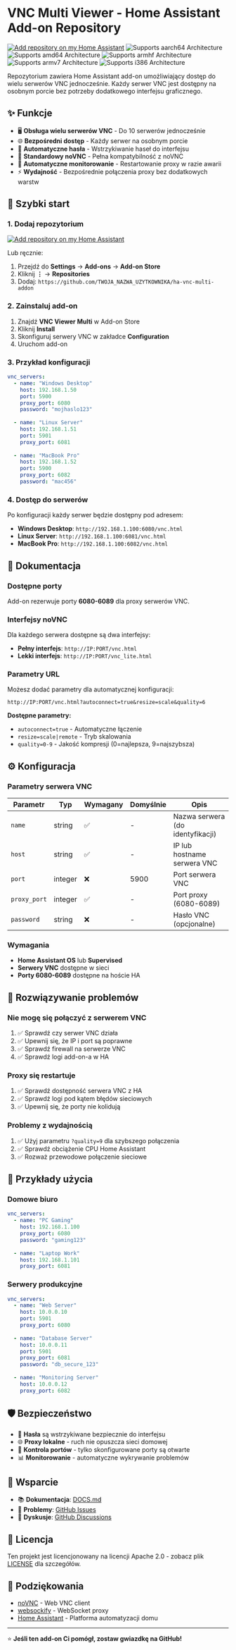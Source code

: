 # VNC Multi Viewer - Home Assistant Add-on Repository

[![Add repository on my Home Assistant][repository-badge]][repository-url]
![Supports aarch64 Architecture][aarch64-badge]
![Supports amd64 Architecture][amd64-badge]
![Supports armhf Architecture][armhf-badge]
![Supports armv7 Architecture][armv7-badge]
![Supports i386 Architecture][i386-badge]

Repozytorium zawiera Home Assistant add-on umożliwiający dostęp do wielu serwerów VNC jednocześnie. Każdy serwer VNC jest dostępny na osobnym porcie bez potrzeby dodatkowego interfejsu graficznego.

## ✨ Funkcje

- 🖥️ **Obsługa wielu serwerów VNC** - Do 10 serwerów jednocześnie
- 🌐 **Bezpośredni dostęp** - Każdy serwer na osobnym porcie
- 🔐 **Automatyczne hasła** - Wstrzykiwanie haseł do interfejsu
- 📱 **Standardowy noVNC** - Pełna kompatybilność z noVNC
- 🔄 **Automatyczne monitorowanie** - Restartowanie proxy w razie awarii
- ⚡ **Wydajność** - Bezpośrednie połączenia proxy bez dodatkowych warstw

## 🚀 Szybki start

### 1. Dodaj repozytorium

[![Add repository on my Home Assistant][repository-badge]][repository-url]

Lub ręcznie:

1. Przejdź do **Settings** → **Add-ons** → **Add-on Store**
2. Kliknij **⋮** → **Repositories**
3. Dodaj: `https://github.com/TWOJA_NAZWA_UZYTKOWNIKA/ha-vnc-multi-addon`

### 2. Zainstaluj add-on

1. Znajdź **VNC Viewer Multi** w Add-on Store
2. Kliknij **Install**
3. Skonfiguruj serwery VNC w zakładce **Configuration**
4. Uruchom add-on

### 3. Przykład konfiguracji

```yaml
vnc_servers:
  - name: "Windows Desktop"
    host: 192.168.1.50
    port: 5900
    proxy_port: 6080
    password: "mojhaslo123"
    
  - name: "Linux Server"
    host: 192.168.1.51
    port: 5901
    proxy_port: 6081
    
  - name: "MacBook Pro"
    host: 192.168.1.52
    port: 5900
    proxy_port: 6082
    password: "mac456"
```

### 4. Dostęp do serwerów

Po konfiguracji każdy serwer będzie dostępny pod adresem:

- **Windows Desktop**: `http://192.168.1.100:6080/vnc.html`
- **Linux Server**: `http://192.168.1.100:6081/vnc.html`
- **MacBook Pro**: `http://192.168.1.100:6082/vnc.html`

## 📖 Dokumentacja

### Dostępne porty

Add-on rezerwuje porty **6080-6089** dla proxy serwerów VNC.

### Interfejsy noVNC

Dla każdego serwera dostępne są dwa interfejsy:

- **Pełny interfejs**: `http://IP:PORT/vnc.html`
- **Lekki interfejs**: `http://IP:PORT/vnc_lite.html`

### Parametry URL

Możesz dodać parametry dla automatycznej konfiguracji:

```
http://IP:PORT/vnc.html?autoconnect=true&resize=scale&quality=6
```

**Dostępne parametry:**
- `autoconnect=true` - Automatyczne łączenie
- `resize=scale|remote` - Tryb skalowania  
- `quality=0-9` - Jakość kompresji (0=najlepsza, 9=najszybsza)

## ⚙️ Konfiguracja

### Parametry serwera VNC

| Parametr | Typ | Wymagany | Domyślnie | Opis |
|----------|-----|----------|-----------|------|
| `name` | string | ✅ | - | Nazwa serwera (do identyfikacji) |
| `host` | string | ✅ | - | IP lub hostname serwera VNC |
| `port` | integer | ❌ | 5900 | Port serwera VNC |
| `proxy_port` | integer | ✅ | - | Port proxy (6080-6089) |
| `password` | string | ❌ | - | Hasło VNC (opcjonalne) |

### Wymagania

- **Home Assistant OS** lub **Supervised**
- **Serwery VNC** dostępne w sieci
- **Porty 6080-6089** dostępne na hoście HA

## 🔧 Rozwiązywanie problemów

### Nie mogę się połączyć z serwerem VNC

1. ✅ Sprawdź czy serwer VNC działa
2. ✅ Upewnij się, że IP i port są poprawne  
3. ✅ Sprawdź firewall na serwerze VNC
4. ✅ Sprawdź logi add-on-a w HA

### Proxy się restartuje

1. ✅ Sprawdź dostępność serwera VNC z HA
2. ✅ Sprawdź logi pod kątem błędów sieciowych
3. ✅ Upewnij się, że porty nie kolidują

### Problemy z wydajnością

1. ✅ Użyj parametru `?quality=9` dla szybszego połączenia
2. ✅ Sprawdź obciążenie CPU Home Assistant
3. ✅ Rozważ przewodowe połączenie sieciowe

## 📝 Przykłady użycia

### Domowe biuro

```yaml
vnc_servers:
  - name: "PC Gaming"
    host: 192.168.1.100
    proxy_port: 6080
    password: "gaming123"
    
  - name: "Laptop Work"  
    host: 192.168.1.101
    proxy_port: 6081
```

### Serwery produkcyjne

```yaml
vnc_servers:
  - name: "Web Server"
    host: 10.0.0.10
    port: 5901
    proxy_port: 6080
    
  - name: "Database Server"
    host: 10.0.0.11  
    port: 5901
    proxy_port: 6081
    password: "db_secure_123"
    
  - name: "Monitoring Server"
    host: 10.0.0.12
    proxy_port: 6082
```

## 🛡️ Bezpieczeństwo

- 🔐 **Hasła** są wstrzykiwane bezpiecznie do interfejsu
- 🌐 **Proxy lokalne** - ruch nie opuszcza sieci domowej
- 🚪 **Kontrola portów** - tylko skonfigurowane porty są otwarte
- 📊 **Monitorowanie** - automatyczne wykrywanie problemów

## 🤝 Wsparcie

- 📚 **Dokumentacja**: [DOCS.md](vnc-viewer-multi/DOCS.md)
- 🐛 **Problemy**: [GitHub Issues](https://github.com/TWOJA_NAZWA_UZYTKOWNIKA/ha-vnc-multi-addon/issues)
- 💬 **Dyskusje**: [GitHub Discussions](https://github.com/TWOJA_NAZWA_UZYTKOWNIKA/ha-vnc-multi-addon/discussions)

## 📄 Licencja

Ten projekt jest licencjonowany na licencji Apache 2.0 - zobacz plik [LICENSE](LICENSE) dla szczegółów.

## 🙏 Podziękowania

- [noVNC](https://github.com/novnc/noVNC) - Web VNC client
- [websockify](https://github.com/novnc/websockify) - WebSocket proxy
- [Home Assistant](https://www.home-assistant.io/) - Platforma automatyzacji domu

---

⭐ **Jeśli ten add-on Ci pomógł, zostaw gwiazdkę na GitHub!**

[repository-badge]: https://img.shields.io/badge/Add-repository-41BDF5?logo=home-assistant&style=for-the-badge
[repository-url]: https://my.home-assistant.io/redirect/supervisor_add_addon_repository/?repository_url=https%3A//github.com/TWOJA_NAZWA_UZYTKOWNIKA/ha-vnc-multi-addon

[aarch64-badge]: https://img.shields.io/badge/aarch64-yes-green.svg
[amd64-badge]: https://img.shields.io/badge/amd64-yes-green.svg
[armhf-badge]: https://img.shields.io/badge/armhf-yes-green.svg
[armv7-badge]: https://img.shields.io/badge/armv7-yes-green.svg
[i386-badge]: https://img.shields.io/badge/i386-yes-green.svg